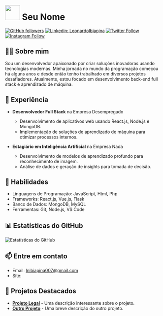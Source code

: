 # <img src="https://github.com/leoibiap.png" width="48"> Seu Nome

[![GitHub followers](https://img.shields.io/github/followers/seuusername?label=Follow&style=social)](https://github.com/seuusername)
[![Linkedin: LeonardoIbiapina](https://img.shields.io/badge/-seuperfil-blue?style=flat-square&logo=Linkedin&logoColor=white&link=https://www.linkedin.com/in/LeonardoIbiapina/)](https://www.linkedin.com/in/LeonardoIbiapina/)
[![Twitter Follow](https://img.shields.io/twitter/follow/leoibiap?style=social)](https://twitter.com/leoibiap)
[![Instagram Follow](https://img.shields.io/instagram/follow/leoibiap?style=social)](https://instagram.com/leoibiap)
## 👨‍💻 Sobre mim

Sou um desenvolvedor apaixonado por criar soluções inovadoras usando tecnologias modernas. Minha jornada no mundo da programação começou há alguns anos e desde então tenho trabalhado em diversos projetos desafiadores. Atualmente, estou focado em desenvolvimento back-end full stack e aprendizado de máquina.

## 💼 Experiência

- **Desenvolvedor Full Stack** na Empresa Desempregado
  - Desenvolvimento de aplicativos web usando React.js, Node.js e MongoDB.
  - Implementação de soluções de aprendizado de máquina para otimizar processos internos.

- **Estagiário em Inteligência Artificial** na Empresa Nada
  - Desenvolvimento de modelos de aprendizado profundo para reconhecimento de imagem.
  - Análise de dados e geração de insights para tomada de decisão.

## 🚀 Habilidades

- Linguagens de Programação: JavaScript, Html, Php
- Frameworks: React.js, Vue.js, Flask
- Banco de Dados: MongoDB, MySQL
- Ferramentas: Git, Node.js, VS Code

## 📊 Estatísticas do GitHub

![Estatísticas do GitHub](https://github-readme-stats.vercel.app/api?username=seuusername&show_icons=true&theme=dark)

## 📫 Entre em contato

- Email: lnibiapina007@gmail.com
- Site: 

## 🌟 Projetos Destacados

- **[Projeto Legal](https://github.com/seuusername/projeto-legal)** - Uma descrição interessante sobre o projeto.
- **[Outro Projeto](https://github.com/seuusername/outro-projeto)** - Uma breve descrição do outro projeto.
